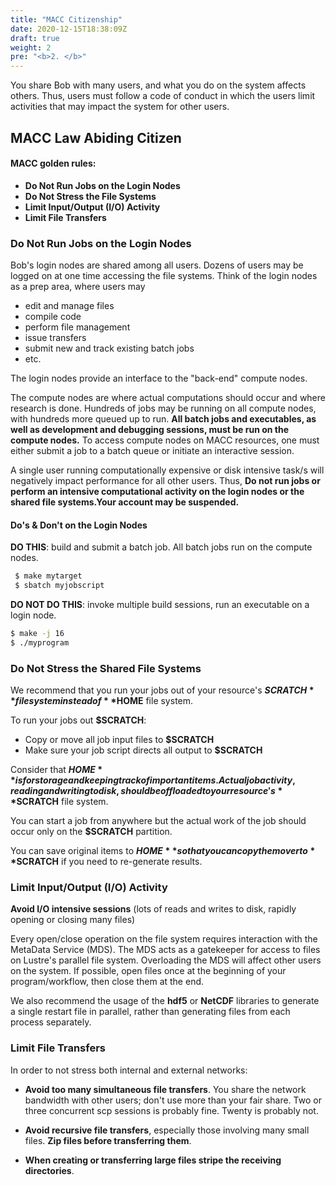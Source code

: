 ```yaml
---
title: "MACC Citizenship"
date: 2020-12-15T18:38:09Z
draft: true
weight: 2
pre: "<b>2. </b>"
---
```

You share Bob with many users, and what you do on the system affects others. Thus, users must follow a code of conduct in which the users limit activities that may impact the system for other users. 

## MACC Law Abiding Citizen

#### MACC golden rules:

* **Do Not Run Jobs on the Login Nodes**
* **Do Not Stress the File Systems**
* **Limit Input/Output (I/O) Activity**
* **Limit File Transfers**

### Do Not Run Jobs on the Login Nodes

Bob's login nodes are shared among all users. Dozens of users may be logged on at one time accessing the file systems. Think of the login nodes as a prep area, where users may 
* edit and manage files
* compile code
* perform file management
* issue transfers
* submit new and track existing batch jobs
* etc. 

The login nodes provide an interface to the "back-end" compute nodes.

The compute nodes are where actual computations should occur and where research is done. Hundreds of jobs may be running on all compute nodes, with hundreds more queued up to run. **All batch jobs and executables, as well as development and debugging sessions, must be run on the compute nodes.** To access compute nodes on MACC resources, one must either submit a job to a batch queue or initiate an interactive session.

A single user running computationally expensive or disk intensive task/s will negatively impact performance for all other users. Thus, **Do not run jobs or perform an intensive computational activity on the login nodes or the shared file systems.Your account may be suspended.**

<!-- Running jobs on the login nodes is one of the fastest routes to account suspension. Instead, run on the compute nodes via an interactive session (idev or by submitting a batch job.

We stress this aggain, **Do not run jobs or perform an intensive computational activity on the login nodes or the shared file systems.
Your account may be suspended.** and you will lose access to the queues if your jobs are impacting other users.**-->

#### Do's & Don't on the Login Nodes
<!-- 
Do not run research applications on the login nodes; this includes frameworks like MATLAB and R, as well as computationally or I/O intensive Python scripts. If you need interactive access, use the idev utility or Slurm's srun to schedule one or more compute nodes.

**DO THIS**: Start an interactive session on a compute node and run Matlab.

```bash
  $ project=acctxxx #Project to which the value of the interactive session will be discounted
  $ idev $project 
    nid00181$ matlab
```

**DO NOT DO THIS**: Run Matlab or other software packages on a login node
```bash
$ matlab
```

Do not launch too many simultaneous processes; while it's fine to compile on a login node, a command like "make -j 16" (which compiles on 16 cores) may impact other users.
 -->

**DO THIS**: build and submit a batch job. All batch jobs run on the compute nodes.

```bash
 $ make mytarget
 $ sbatch myjobscript
```

**DO NOT DO THIS**: invoke multiple build sessions, run an executable on a login node.

```bash
$ make -j 16
$ ./myprogram
```
<!-- That script you wrote to poll job status should probably do so once every few minutes rather than several times a second. -->

### Do Not Stress the Shared File Systems

We recommend that you run your jobs out of your resource's **$SCRATCH** file system instead of **$HOME** file system. 

To run your jobs out **$SCRATCH**:

* Copy or move all job input files to **$SCRATCH**
* Make sure your job script directs all output to **$SCRATCH**

Consider that **$HOME** is for storage and keeping track of important items. Actual job activity, reading and writing to disk, should be offloaded to your resource's **$SCRATCH** file system.

You can start a job from anywhere but the actual work of the job should occur only on the **$SCRATCH** partition.
 
You can save original items to **$HOME** so that you can copy them over to **$SCRATCH** if you need to re-generate results.

### Limit Input/Output (I/O) Activity

<!-- In addition to the file system tips above, it's important that your jobs limit all I/O activity. This section focuses on ways to avoid causing problems on each resources' shared file systems. -->

**Avoid I/O intensive sessions** (lots of reads and writes to disk, rapidly opening or closing many files)

Every open/close operation on the file system requires interaction with the MetaData Service (MDS). The MDS acts as a gatekeeper for access to files on Lustre's parallel file system. Overloading the MDS will affect other users on the system. If possible, open files once at the beginning of your program/workflow, then close them at the end.

We also recommend the usage of the **hdf5** or **NetCDF** libraries to generate a single restart file in parallel, rather than generating files from each process separately.

<!-- Avoid opening and closing files repeatedly in tight loops. Every open/close operation on the file system requires interaction with the MetaData Service (MDS). The MDS acts as a gatekeeper for access to files on Lustre's parallel file system. Overloading the MDS will affect other users on the system. If possible, open files once at the beginning of your program/workflow, then close them at the end.

Don't get greedy. If you know or suspect your workflow is I/O intensive, don't submit a pile of simultaneous jobs. Writing restart/snapshot files can stress the file system; avoid doing so too frequently. Also, use the hdf5 or netcdf libraries to generate a single restart file in parallel, rather than generating files from each process separately.

If you know your jobs will require significant I/O, please submit a support ticket and an HPC consultant will work with you. See also Managing I/O on MACC Resources for additional information. -->

### Limit File Transfers

In order to not stress both internal and external networks:

* **Avoid too many simultaneous file transfers**. You share the network bandwidth with other users; don't use more than your fair share. Two or three concurrent scp sessions is probably fine. Twenty is probably not.

* **Avoid recursive file transfers**, especially those involving many small files. **Zip files before transferring them**.

* **When creating or transferring large files stripe the receiving directories**.
 <!-- See STRIPING for more information. -->